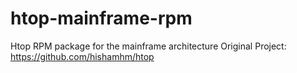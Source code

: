 # htop-mainframe-rpm
Htop RPM package for the mainframe architecture
Original Project: https://github.com/hishamhm/htop
